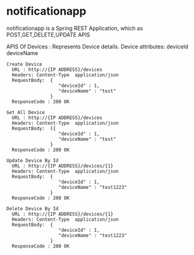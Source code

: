 # notificationapp
notificationapp is a Spring REST Application, which as POST,GET,DELETE,UPDATE APIS

APIS Of Devices : 
     Represents Device details.
   Device attributes:
      deviceId
      deviceName
      
    Create Device
      URL : http://{IP ADDRESS}/devices
      Headers: Content-Type  application/json
      RequestBody:  {
                       "deviceId" : 1,
                       "deviceName" : "test"
                    }                  
      ResponseCode : 200 OK
    
    Get All Device
      URL : http://{IP ADDRESS}/devices
      Headers: Content-Type  application/json
      RequestBody:  [{
                       "deviceId" : 1,
                       "deviceName" : "test"
                    }                  
      ResponseCode : 200 OK   
    
    Update Device By Id
      URL : http://{IP ADDRESS}/devices/{1}
      Headers: Content-Type  application/json
      RequestBody:  {
                       "deviceId" : 1,
                       "deviceName" : "test1223"
                    }                  
      ResponseCode : 200 OK  
      
    Delete Device By Id
      URL : http://{IP ADDRESS}/devices/{1}
      Headers: Content-Type  application/json
      RequestBody:  {
                       "deviceId" : 1,
                       "deviceName" : "test1223"
                    }                  
      ResponseCode : 200 OK      
